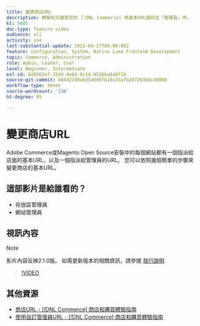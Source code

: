 ```yaml
---
title: 變更商店URL
description: 瞭解如何變更您的 [!DNL Commerce] 將基本URL儲存在「管理員」中。
kt: 5605
doc-type: feature video
audience: all
activity: use
last-substantial-update: 2023-04-27T00:00:00Z
feature: Configuration, System, Native Luma Frontend Development
topic: Commerce, Administration
role: Admin, Leader, User
level: Beginner, Intermediate
exl-id: 6d9562e7-359d-4e82-9c1d-9536ba44df14
source-git-commit: 404d2708a6d540d6fb19a33afb20726356cd8000
workflow-type: tm+mt
source-wordcount: '136'
ht-degree: 0%

---
```


# 變更商店URL

Adobe Commerce或Magento Open Source安裝中的每個網站都有一個指派給店面的基本URL，以及一個指派給管理員的URL。 您可以依照幾個簡單的步驟來變更商店的基本URL。

## 這部影片是給誰看的？

- 存放區管理員
- 網站管理員

## 視訊內容

>[!NOTE]
>
>影片內容反映2.1.0版。 如需更新版本的相關資訊，請參閱 [發行說明](https://experienceleague.adobe.com/docs/commerce-operations/release/notes/overview.html).

>[!VIDEO](https://video.tv.adobe.com/v/35488?quality=12&learn=on)

## 其他資源

- [商店URL - [!DNL Commerce] 商店和購買體驗指南](https://experienceleague.adobe.com/docs/commerce-admin/stores-sales/site-store/store-urls.html)
- [使用自訂管理員URL - [!DNL Commerce] 商店和購買體驗指南](https://experienceleague.adobe.com/docs/commerce-admin/stores-sales/site-store/store-urls.html#use-a-custom-admin-url)
